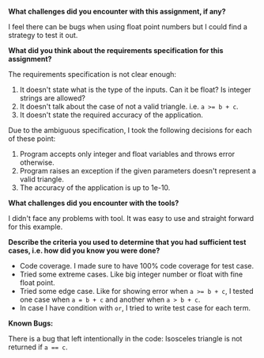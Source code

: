 **What challenges did you encounter with this assignment, if any?**

I feel there can be bugs when using float point numbers but I could find a strategy to test it out.
 
**What did you think about the requirements specification for this assignment?**

The requirements specification is not clear enough:
1. It doesn't state what is the type of the inputs. Can it be float? Is integer strings are allowed?
2. It doesn't talk about the case of not a valid triangle. i.e. `a >= b + c`.
3. It doesn't state the required accuracy of the application. 

Due to the ambiguous specification, I took the following decisions for each of these point:
1. Program accepts only integer and float variables and throws error otherwise.
2. Program raises an exception if the given parameters doesn't represent a valid triangle.
3. The accuracy of the application is up to 1e-10.

**What challenges did you encounter with the tools?**

I didn't face any problems with tool. It was easy to use and straight forward for this example.

**Describe the criteria you used to determine that you had sufficient test cases, i.e. how did you know you were done?**
- Code coverage. I made sure to have 100% code coverage for test case.
- Tried some extreme cases. Like big integer number or float with fine float point.
- Tried some edge case. Like for showing error when `a >= b + c`, I tested one case when `a = b + c` and another when `a > b + c`.
- In case I have condition with `or`, I tried to write test case for each term.


**Known Bugs:**

There is a bug that left intentionally in the code: Isosceles triangle is not returned if `a == c`.